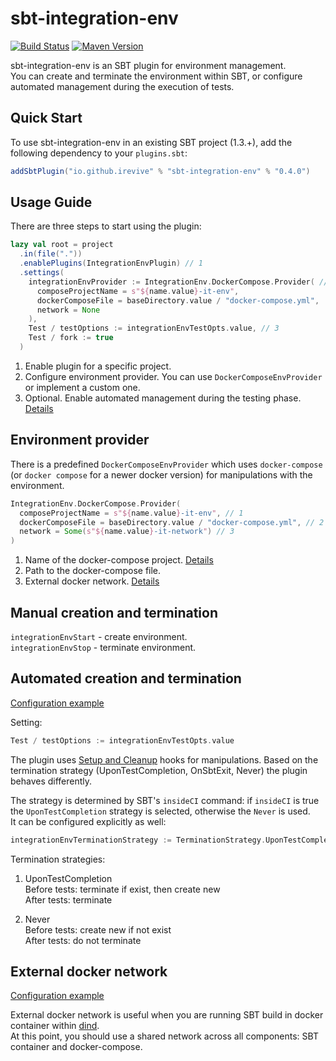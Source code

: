 # sbt-integration-env

[![Build Status](https://github.com/iRevive/sbt-integration-env/workflows/CI/badge.svg)](https://github.com/iRevive/sbt-integration-env/actions?query=branch%3Amaster+workflow%3ACI+)
[![Maven Version](https://maven-badges.herokuapp.com/maven-central/io.github.irevive/sbt-integration-env/badge.svg)](https://maven-badges.herokuapp.com/maven-central/io.github.irevive/sbt-integration-env)

sbt-integration-env is an SBT plugin for environment management.  
You can create and terminate the environment within SBT, or configure automated management during the execution of tests.

## Quick Start

To use sbt-integration-env in an existing SBT project (1.3.+), add the following dependency to your `plugins.sbt`:
 
```sbt
addSbtPlugin("io.github.irevive" % "sbt-integration-env" % "0.4.0")
```

## Usage Guide

There are three steps to start using the plugin:

```sbt
lazy val root = project
  .in(file("."))
  .enablePlugins(IntegrationEnvPlugin) // 1
  .settings(
    integrationEnvProvider := IntegrationEnv.DockerCompose.Provider( // 2
      composeProjectName = s"${name.value}-it-env", 
      dockerComposeFile = baseDirectory.value / "docker-compose.yml", 
      network = None
    ),
    Test / testOptions := integrationEnvTestOpts.value, // 3
    Test / fork := true
  )
```

1) Enable plugin for a specific project.
2) Configure environment provider. You can use `DockerComposeEnvProvider` or implement a custom one.
3) Optional. Enable automated management during the testing phase. [Details](#automated-creation-and-termination)

## Environment provider

There is a predefined `DockerComposeEnvProvider` which uses `docker-compose` (or `docker compose` for a newer docker version) for manipulations with the environment.  

```scala
IntegrationEnv.DockerCompose.Provider(
  composeProjectName = s"${name.value}-it-env", // 1
  dockerComposeFile = baseDirectory.value / "docker-compose.yml", // 2
  network = Some(s"${name.value}-it-network") // 3
)
```

1) Name of the docker-compose project. [Details](https://docs.docker.com/compose/reference/overview/#use--p-to-specify-a-project-name)
2) Path to the docker-compose file. 
3) External docker network. [Details](#external-docker-network)

## Manual creation and termination

`integrationEnvStart` - create environment.  
`integrationEnvStop` - terminate environment.

## Automated creation and termination

[Configuration example](https://github.com/iRevive/sbt-integration-env/tree/master/examples/simple) 

Setting:
```sbt
Test / testOptions := integrationEnvTestOpts.value
```

The plugin uses [Setup and Cleanup](https://scala-sbt.org/1.x/docs/Testing.html#Setup+and+Cleanup) hooks for manipulations. 
Based on the termination strategy (UponTestCompletion, OnSbtExit, Never) the plugin behaves differently.  

The strategy is determined by SBT's `insideCI` command: if `insideCI` is true the `UponTestCompletion` strategy is selected, otherwise the `Never` is used.   
It can be configured explicitly as well:  
```sbt
integrationEnvTerminationStrategy := TerminationStrategy.UponTestCompletion
```

Termination strategies:

1) UponTestCompletion  
Before tests: terminate if exist, then create new    
After tests: terminate  

2) Never  
Before tests: create new if not exist     
After tests: do not terminate  

## External docker network

[Configuration example](https://github.com/iRevive/sbt-integration-env/tree/master/examples/external-docker-network) 

External docker network is useful when you are running SBT build in docker container within [dind](https://hub.docker.com/_/docker).  
At this point, you should use a shared network across all components: SBT container and docker-compose.  
